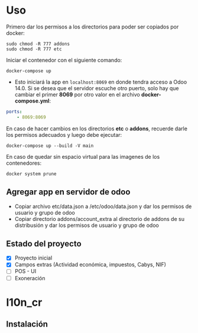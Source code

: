 # Uso

Primero dar los permisos a los directorios para poder ser copiados por docker:

```shell
sudo chmod -R 777 addons
sudo chmod -R 777 etc
```

Iniciar el contenedor con el siguiente comando:

```shell
docker-compose up
```

-   Esto iniciará la app en `localhost:8069` en donde tendra acceso a Odoo 14.0. Si se desea que el servidor escuche otro puerto, solo hay que cambiar el primer **8069** por otro valor en el archivo **docker-compose.yml**:

```yml
ports:
    - 8069:8069
```

En caso de hacer cambios en los directorios **etc** o **addons**, recuerde darle los permisos adecuados y luego debe ejecutar:

```shell
docker-compose up --build -V main
```

En caso de quedar sin espacio virtual para las imagenes de los contenedores:

```shell
docker system prune
```

## Agregar app en servidor de odoo

-   Copiar archivo etc/data.json a /etc/odoo/data.json y dar los permisos de usuario y grupo de odoo
-   Copiar directorio addons/account_extra al directorio de addons de su distribusión y dar los permisos de usuario y grupo de odoo

## Estado del proyecto

-   [x] Proyecto inicial
-   [x] Campos extras (Actividad económica, impuestos, Cabys, NIF)
-   [ ] POS - UI
-   [ ] Exoneración

# l10n_cr

## Instalación
